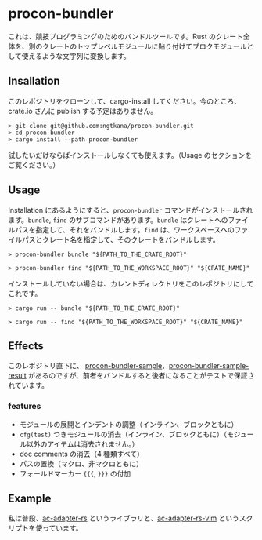 # procon-bundler

これは、競技プログラミングのためのバンドルツールです。Rust のクレート全体を、別のクレートのトップレベルモジュールに貼り付けてブロクモジュールとして使えるような文字列に変換します。


## Insallation

このレポジトリをクローンして、cargo-install してください。今のところ、crate.io さんに publish する予定はありません。

```
> git clone git@github.com:ngtkana/procon-bundler.git
> cd procon-bundler
> cargo install --path procon-bundler
```

試したいだけならばインストールしなくても使えます。（Usage のセクションをご覧ください。）


## Usage

Installation にあるようにすると、`procon-bundler` コマンドがインストールされます。`bundle`, `find` のサブコマンドがあります。`bundle` はクレートへのファイルパスを指定して、それをバンドルします。`find` は、ワークスペースへのファイルパスとクレート名を指定して、そのクレートをバンドルします。


```
> procon-bundler bundle "${PATH_TO_THE_CRATE_ROOT}"
```

```
> procon-bundler find "${PATH_TO_THE_WORKSPACE_ROOT}" "${CRATE_NAME}"
```

インストールしていない場合は、カレントディレクトリをこのレポジトリにしてこれです。

```
> cargo run -- bundle "${PATH_TO_THE_CRATE_ROOT}"
```

```
> cargo run -- find "${PATH_TO_THE_WORKSPACE_ROOT}" "${CRATE_NAME}"
```



## Effects

このレポジトリ直下に、 [procon-bundler-sample](https://github.com/ngtkana/procon-bundler/tree/master/procon-bundler-sample/src)、[procon-bundler-sample-result](https://github.com/ngtkana/procon-bundler/blob/master/procon-bundler-sample-result/src/lib.rs)  があるのですが、前者をバンドルすると後者になることがテストで保証されています。


### features

* モジュールの展開とインデントの調整（インライン、ブロックともに）
* `cfg(test)` つきモジュールの消去（インライン、ブロックともに）（モジュール以外のアイテムは消去されません。）
* doc comments の消去（4 種類すべて）
* パスの置換（マクロ、非マクロともに）
* フォールドマーカー `{{{`, `}}}` の付加



## Example

私は普段、[ac-adapter-rs](https://github.com/ngtkana/ac-adapter-rs) というライブラリと、[ac-adapter-rs-vim](https://github.com/ngtkana/ac-adapter-rs-vim) というスクリプトを使っています。
